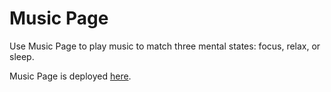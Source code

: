 <h1>Music Page</h1>

<p>
Use Music Page to play music to match three mental states: focus, relax, or sleep.

Music Page is deployed <a target='blank' href='https://music-page-dun.vercel.app/'>here</a>.
</p>
